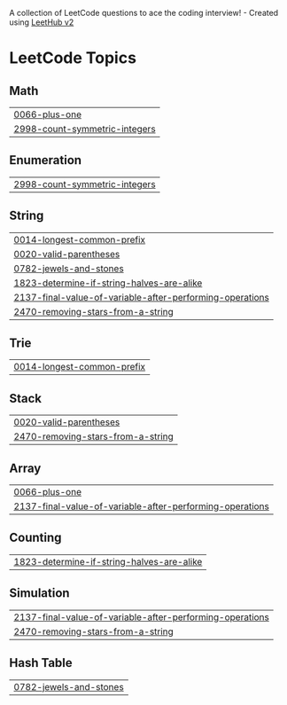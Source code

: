 A collection of LeetCode questions to ace the coding interview! - Created using [LeetHub v2](https://github.com/arunbhardwaj/LeetHub-2.0)
<!---LeetCode Topics Start-->
# LeetCode Topics
## Math
|  |
| ------- |
| [0066-plus-one](https://github.com/LakshmananiTech/LeetCode/tree/master/0066-plus-one) |
| [2998-count-symmetric-integers](https://github.com/LakshmananiTech/LeetCode/tree/master/2998-count-symmetric-integers) |
## Enumeration
|  |
| ------- |
| [2998-count-symmetric-integers](https://github.com/LakshmananiTech/LeetCode/tree/master/2998-count-symmetric-integers) |
## String
|  |
| ------- |
| [0014-longest-common-prefix](https://github.com/LakshmananiTech/LeetCode/tree/master/0014-longest-common-prefix) |
| [0020-valid-parentheses](https://github.com/LakshmananiTech/LeetCode/tree/master/0020-valid-parentheses) |
| [0782-jewels-and-stones](https://github.com/LakshmananiTech/LeetCode/tree/master/0782-jewels-and-stones) |
| [1823-determine-if-string-halves-are-alike](https://github.com/LakshmananiTech/LeetCode/tree/master/1823-determine-if-string-halves-are-alike) |
| [2137-final-value-of-variable-after-performing-operations](https://github.com/LakshmananiTech/LeetCode/tree/master/2137-final-value-of-variable-after-performing-operations) |
| [2470-removing-stars-from-a-string](https://github.com/LakshmananiTech/LeetCode/tree/master/2470-removing-stars-from-a-string) |
## Trie
|  |
| ------- |
| [0014-longest-common-prefix](https://github.com/LakshmananiTech/LeetCode/tree/master/0014-longest-common-prefix) |
## Stack
|  |
| ------- |
| [0020-valid-parentheses](https://github.com/LakshmananiTech/LeetCode/tree/master/0020-valid-parentheses) |
| [2470-removing-stars-from-a-string](https://github.com/LakshmananiTech/LeetCode/tree/master/2470-removing-stars-from-a-string) |
## Array
|  |
| ------- |
| [0066-plus-one](https://github.com/LakshmananiTech/LeetCode/tree/master/0066-plus-one) |
| [2137-final-value-of-variable-after-performing-operations](https://github.com/LakshmananiTech/LeetCode/tree/master/2137-final-value-of-variable-after-performing-operations) |
## Counting
|  |
| ------- |
| [1823-determine-if-string-halves-are-alike](https://github.com/LakshmananiTech/LeetCode/tree/master/1823-determine-if-string-halves-are-alike) |
## Simulation
|  |
| ------- |
| [2137-final-value-of-variable-after-performing-operations](https://github.com/LakshmananiTech/LeetCode/tree/master/2137-final-value-of-variable-after-performing-operations) |
| [2470-removing-stars-from-a-string](https://github.com/LakshmananiTech/LeetCode/tree/master/2470-removing-stars-from-a-string) |
## Hash Table
|  |
| ------- |
| [0782-jewels-and-stones](https://github.com/LakshmananiTech/LeetCode/tree/master/0782-jewels-and-stones) |
<!---LeetCode Topics End-->